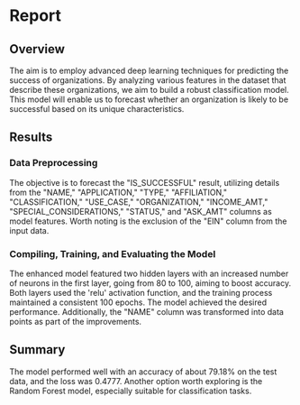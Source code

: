 # Report

## Overview
The aim is to employ advanced deep learning techniques for predicting the success of organizations. By analyzing various features in the dataset that describe these organizations, we aim to build a robust classification model. This model will enable us to forecast whether an organization is likely to be successful based on its unique characteristics.

## Results
### Data Preprocessing

The objective is to forecast the "IS_SUCCESSFUL" result, utilizing details from the "NAME," "APPLICATION," "TYPE," "AFFILIATION," "CLASSIFICATION," "USE_CASE," "ORGANIZATION," "INCOME_AMT," "SPECIAL_CONSIDERATIONS," "STATUS," and "ASK_AMT" columns as model features. Worth noting is the exclusion of the "EIN" column from the input data.

### Compiling, Training, and Evaluating the Model
The enhanced model featured two hidden layers with an increased number of neurons in the first layer, going from 80 to 100, aiming to boost accuracy. Both layers used the 'relu' activation function, and the training process maintained a consistent 100 epochs. The model achieved the desired performance. Additionally, the "NAME" column was transformed into data points as part of the improvements.

## Summary
The model performed well with an accuracy of about 79.18% on the test data, and the loss was 0.4777. Another option worth exploring is the Random Forest model, especially suitable for classification tasks.

